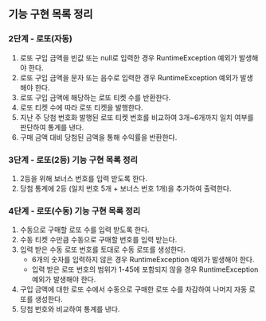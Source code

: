 ## 기능 구현 목록 정리
### 2단계 - 로또(자동)
1. 로또 구입 금액을 빈값 또는 null로 입력한 경우 RuntimeException 예외가 발생해야 한다.
2. 로또 구입 금액을 문자 또는 음수로 입력한 경우 RuntimeException 예외가 발생해야 한다.
3. 로또 구입 금액에 해당하는 로또 티켓 수를 반환한다.
4. 로또 티켓 수에 따라 로또 티켓을 발행한다.
5. 지난 주 당첨 번호화 발행된 로또 티켓 번호를 비교하여 3개~6개까지 일치 여부를 판단하여 통계를 낸다.
6. 구매 금액 대비 당첨된 금액을 통해 수익률을 반환한다.

### 3단계 - 로또(2등) 기능 구현 목록 정리
1. 2등을 위해 보너스 번호를 입력 받도록 한다.
2. 당첨 통계에 2등 (일치 번호 5개 + 보너스 번호 1개)을 추가하여 출력한다.

### 4단계 - 로또(수동) 기능 구현 목록 정리
1. 수동으로 구매할 로또 수를 입력 받도록 한다.
2. 수동 티켓 수만큼 수동으로 구매할 번호를 입력 받는다.
3. 입력 받은 수동 로또 번호를 토대로 수동 로또를 생성한다.
   - 6개의 숫자를 입력하지 않은 경우 RuntimeException 예외가 발생해야 한다.
   - 입력 받은 로또 번호의 범위가 1-45에 포함되지 않을 경우 RuntimeException 예외가 발생해야 한다.
4. 구입 금액에 대한 로또 수에서 수동으로 구매한 로또 수를 차감하여 나머지 자동 로또를 생성한다.
5. 당첨 번호와 비교하여 통계를 낸다.
